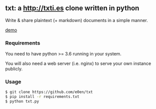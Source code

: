 ## txt: a http://txti.es clone written in python

Write & share plaintext (+ markdown) documents in a simple manner.

[demo](https://txt.2501.sh)

### Requirements

You need to have python >= 3.6 running in your system.

You will also need a web server (i.e. nginx) to serve your own instance publicly.


### Usage

```bash
$ git clone https://github.com/e0en/txt
$ pip install -r requirements.txt
$ python txt.py
```

